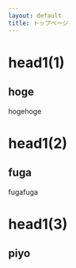 ```yaml
---
layout: default
title: トップページ
---
```


# head1(1)
## hoge
hogehoge

# head1(2)
## fuga
fugafuga

# head1(3)
## piyo
